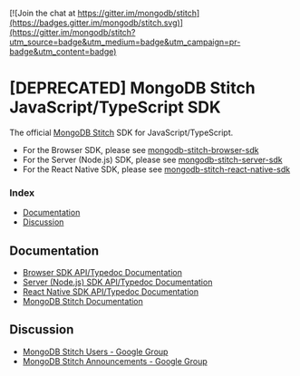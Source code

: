 [![Join the chat at https://gitter.im/mongodb/stitch](https://badges.gitter.im/mongodb/stitch.svg)](https://gitter.im/mongodb/stitch?utm_source=badge&utm_medium=badge&utm_campaign=pr-badge&utm_content=badge)

# [DEPRECATED] MongoDB Stitch JavaScript/TypeScript SDK 

The official [MongoDB Stitch](https://stitch.mongodb.com/) SDK for JavaScript/TypeScript.

* For the Browser SDK, please see [mongodb-stitch-browser-sdk](https://www.npmjs.com/package/mongodb-stitch-browser-sdk)
* For the Server (Node.js) SDK, please see [mongodb-stitch-server-sdk](https://www.npmjs.com/package/mongodb-stitch-server-sdk)
* For the React Native SDK, please see [mongodb-stitch-react-native-sdk](https://www.npmjs.com/package/mongodb-stitch-react-native-sdk)

### Index
- [Documentation](#documentation)
- [Discussion](#discussion)

## Documentation
* [Browser SDK API/Typedoc Documentation](https://docs.mongodb.com/stitch-sdks/js/4/index.html)
* [Server (Node.js) SDK API/Typedoc Documentation](https://docs.mongodb.com/stitch-sdks/js-server/4/index.html)
* [React Native SDK API/Typedoc Documentation](https://docs.mongodb.com/stitch-sdks/js-react-native/4/index.html)
* [MongoDB Stitch Documentation](https://docs.mongodb.com/stitch/)

## Discussion
* [MongoDB Stitch Users - Google Group](https://groups.google.com/d/forum/mongodb-stitch-users)
* [MongoDB Stitch Announcements - Google Group](https://groups.google.com/d/forum/mongodb-stitch-announce)
